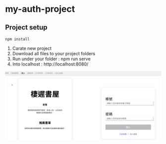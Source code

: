 # my-auth-project

## Project setup
```
npm install
```


1. Carate new project
2. Download all files to your project folders
3. Run under your folder : npm run serve
4. Into localhost : http://localhost:8080/

![網站預覽](preview.png)
